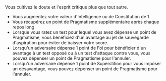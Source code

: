 ﻿---
id: general_feats_fr.md#pragmatique
name: Pragmatique
---
Vous cultivez le doute et l'esprit critique plus que tout autre.

* Vous augmentez votre valeur d'Intelligence ou de Constitution de 1.
* Vous récupérez un point de Pragmatisme supplémentaire après chaque repos long.
* Lorsque vous ratez un test pour lequel vous avez dépensé un point de Pragmatisme, vous bénéficiez d'un avantage au jet de sauvegarde d'aspiration pour éviter de baisser votre score.
* Lorsqu'un adversaire dépense 1 point de Foi pour bénéficier d'un avantage à un test opposé ou à un test d'attaque contre vous, vous pouvez dépenser un point de Pragmatisme pour l'annuler.
* Lorsqu'un adversaire dépense 1 point de Superstition pour vous imposer un désavantage, vous pouvez dépenser un point de Pragmatisme pour l'annuler.

